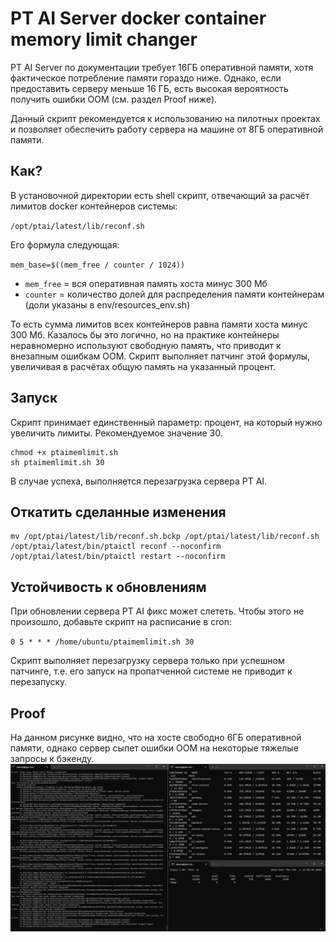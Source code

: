 # PT AI Server docker container memory limit changer
PT AI Server по документации требует 16ГБ оперативной памяти, хотя фактическое потребление памяти гораздо ниже. Однако, если предоставить серверу меньше 16 ГБ, есть высокая вероятность получить ошибки OOM (см. раздел Proof ниже).

Данный скрипт рекомендуется к использованию на пилотных проектах и позволяет обеспечить работу сервера на машине от 8ГБ оперативной памяти.

## Как?
В установочной директории есть shell скрипт, отвечающий за расчёт лимитов docker контейнеров системы: 

`/opt/ptai/latest/lib/reconf.sh`

Его формула следующая:

`mem_base=$((mem_free / counter / 1024))`

- `mem_free` = вся оперативная память хоста минус 300 Мб
- `counter` = количество долей для распределения памяти контейнерам (доли указаны в env/resources_env.sh)

То есть сумма лимитов всех контейнеров равна памяти хоста минус 300 Мб. Казалось бы это логично, но на практике контейнеры неравномерно используют свободную память, что приводит к внезапным ошибкам OOM.
Скрипт выполняет патчинг этой формулы, увеличивая в расчётах общую память на указанный процент.

## Запуск
Скрипт принимает единственный параметр: процент, на который нужно увеличить лимиты. Рекомендуемое значение 30.
```
chmod +x ptaimemlimit.sh
sh ptaimemlimit.sh 30
```
В случае успеха, выполняется перезагрузка сервера PT AI.

## Откатить сделанные изменения
```
mv /opt/ptai/latest/lib/reconf.sh.bckp /opt/ptai/latest/lib/reconf.sh
/opt/ptai/latest/bin/ptaictl reconf --noconfirm
/opt/ptai/latest/bin/ptaictl restart --noconfirm
```

## Устойчивость к обновлениям
При обновлении сервера PT AI фикс может слететь. Чтобы этого не произошло, добавьте скрипт на расписание в cron:

`0 5 * * * /home/ubuntu/ptaimemlimit.sh 30`

Скрипт выполняет перезагрузку сервера только при успешном патчинге, т.е. его запуск на пропатченной системе не приводит к перезапуску.

## Proof
На данном рисунке видно, что на хосте свободно 6ГБ оперативной памяти, однако сервер сыпет ошибки OOM на некоторые тяжелые запросы к бэкенду.
![OOM](readme_img/proof.jpg)
